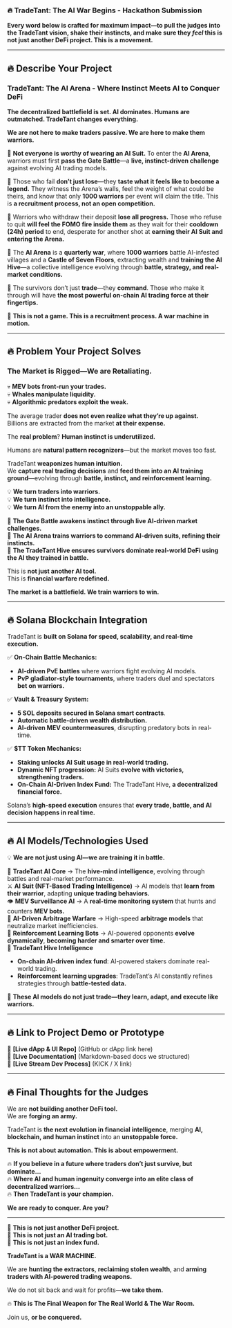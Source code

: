 ### **🔥 TradeTant: The AI War Begins - Hackathon Submission**  

**Every word below is crafted for maximum impact—to pull the judges into the TradeTant vision, shake their instincts, and make sure they *feel* this is not just another DeFi project. This is a movement.**  

---

## **🔥 Describe Your Project**  

### **TradeTant: The AI Arena - Where Instinct Meets AI to Conquer DeFi**  

**The decentralized battlefield is set. AI dominates. Humans are outmatched. TradeTant changes everything.**  

**We are not here to make traders passive. We are here to make them warriors.**  

🔹 **Not everyone is worthy of wearing an AI Suit.** To enter the **AI Arena**, warriors must first **pass the Gate Battle**—a **live, instinct-driven challenge** against evolving AI trading models.  

🔹 Those who fail **don’t just lose**—they **taste what it feels like to become a legend.** They witness the Arena’s walls, feel the weight of what could be theirs, and know that only **1000 warriors** per event will claim the title. This is **a recruitment process, not an open competition.**  

🔹 Warriors who withdraw their deposit **lose all progress.** Those who refuse to quit **will feel the FOMO fire inside them** as they wait for their **cooldown (24h) period** to end, desperate for another shot at **earning their AI Suit and entering the Arena.**  

🔹 The **AI Arena** is a **quarterly war**, where **1000 warriors** battle AI-infested villages and a **Castle of Seven Floors**, extracting wealth and **training the AI Hive**—a collective intelligence evolving through **battle, strategy, and real-market conditions.**  

🔹 The survivors don’t just **trade**—they **command**. Those who make it through will have **the most powerful on-chain AI trading force at their fingertips.**  

🔗 **This is not a game. This is a recruitment process. A war machine in motion.**  

---

## **🔥 Problem Your Project Solves**  

### **The Market is Rigged—We are Retaliating.**  

💀 **MEV bots front-run your trades.**  
💀 **Whales manipulate liquidity.**  
💀 **Algorithmic predators exploit the weak.**  

The average trader **does not even realize what they’re up against.**  
Billions are extracted from the market **at their expense.**  

The **real problem**? **Human instinct is underutilized.**  

Humans are **natural pattern recognizers**—but the market moves too fast.  

TradeTant **weaponizes human intuition.**  
We **capture real trading decisions** and **feed them into an AI training ground**—evolving through **battle, instinct, and reinforcement learning.**  

💡 **We turn traders into warriors.**  
💡 **We turn instinct into intelligence.**  
💡 **We turn AI from the enemy into an unstoppable ally.**  

🔹 **The Gate Battle awakens instinct through live AI-driven market challenges.**  
🔹 **The AI Arena trains warriors to command AI-driven suits, refining their instincts.**  
🔹 **The TradeTant Hive ensures survivors dominate real-world DeFi using the AI they trained in battle.**  

This is **not just another AI tool.**  
This is **financial warfare redefined.**  

**The market is a battlefield. We train warriors to win.**  

---

## **🔥 Solana Blockchain Integration**  

TradeTant is **built on Solana for speed, scalability, and real-time execution.**  

✅ **On-Chain Battle Mechanics:**  
- **AI-driven PvE battles** where warriors fight evolving AI models.  
- **PvP gladiator-style tournaments**, where traders duel and spectators **bet on warriors.**  

✅ **Vault & Treasury System:**  
- **5 SOL deposits secured in Solana smart contracts**.  
- **Automatic battle-driven wealth distribution.**  
- **AI-driven MEV countermeasures**, disrupting predatory bots in real-time.  

✅ **$TT Token Mechanics:**  
- **Staking unlocks AI Suit usage in real-world trading.**  
- **Dynamic NFT progression:** AI Suits **evolve with victories, strengthening traders.**  
- **On-Chain AI-Driven Index Fund:** The TradeTant Hive, **a decentralized financial force.**  

Solana’s **high-speed execution** ensures that **every trade, battle, and AI decision happens in real time.**  

---

## **🔥 AI Models/Technologies Used**  

💡 **We are not just using AI—we are training it in battle.**  

🧠 **TradeTant AI Core** → The **hive-mind intelligence**, evolving through battles and real-market performance.  
⚔️ **AI Suit (NFT-Based Trading Intelligence)** → AI models that **learn from their warrior**, adapting **unique trading behaviors.**  
👁 **MEV Surveillance AI** → A **real-time monitoring system** that hunts and counters **MEV bots.**  
🏹 **AI-Driven Arbitrage Warfare** → High-speed **arbitrage models** that neutralize market inefficiencies.  
🤖 **Reinforcement Learning Bots** → AI-powered opponents **evolve dynamically**, **becoming harder and smarter over time.**  
🔺 **TradeTant Hive Intelligence**  
  - **On-chain AI-driven index fund**: AI-powered stakers dominate real-world trading.  
  - **Reinforcement learning upgrades**: TradeTant’s AI constantly refines strategies through **battle-tested data.**  

🔗 **These AI models do not just trade—they learn, adapt, and execute like warriors.**  

---

## **🔥 Link to Project Demo or Prototype**  
🔗 **[Live dApp & UI Repo]** (GitHub or dApp link here)  
🔗 **[Live Documentation]** (Markdown-based docs we structured)  
🔗 **[Live Stream Dev Process]** (KICK / X link)  

---

## **🔥 Final Thoughts for the Judges**  

We are **not building another DeFi tool.**  
We are **forging an army.**  

TradeTant is **the next evolution in financial intelligence**, merging **AI, blockchain, and human instinct** into an **unstoppable force.**  

**This is not about automation. This is about empowerment.**  

🔥 **If you believe in a future where traders don’t just survive, but dominate…**  
🔥 **Where AI and human ingenuity converge into an elite class of decentralized warriors…**  
🔥 **Then TradeTant is your champion.**  

**We are ready to conquer. Are you?**  

---

🔴 **This is not just another DeFi project.**  
🔴 **This is not just an AI trading bot.**  
🔴 **This is not just an index fund.**  

**TradeTant is a WAR MACHINE.**  

We are **hunting the extractors**, **reclaiming stolen wealth**, and **arming traders with AI-powered trading weapons.**  

We do not sit back and wait for profits—**we take them.**  

🔥 **This is The Final Weapon for The Real World & The War Room.**  

Join us, **or be conquered.**